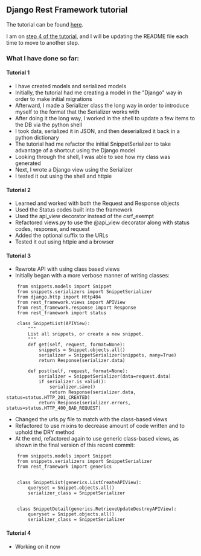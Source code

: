 ## Django Rest Framework tutorial

The tutorial can be found [here](http://www.django-rest-framework.org/tutorial/1-serialization/).

I am on [step 4 of the tutorial](http://www.django-rest-framework.org/tutorial/4-authentication-and-permissions/), and I will be updating the README file each time to move to another step.

### What I have done so far:

#### Tutorial 1

- I have created models and serialized models
- Initially, the tutorial had me creating a model in the "Django" way in order to make initial migrations
- Afterward, I made a Serializer class the long way in order to introduce myself to the format that the Serializer works with
- After doing it the long way, I worked in the shell to update a few items to the DB via the python shell
- I took data, serialized it in JSON, and then deserialized it back in a python dictionary
- The tutorial had me refactor the initial SnippetSerializer to take advantage of a shortcut using the Django model
- Looking through the shell, I was able to see how my class was generated
- Next, I wrote a Django view using the Serializer
- I tested it out using the shell and httpie

#### Tutorial 2

- Learned and worked with both the Request and Response objects
- Used the Status codes built into the framework
- Used the api\_view decorator instead of the csrf\_exempt
- Refactored views.py to use the @api\_view decorator along with status codes, response, and request
- Added the optional suffix to the URLs
- Tested it out using httpie and a browser

#### Tutorial 3

- Rewrote API with using class based views
- Initially began with a more verbose manner of writing classes:

```
    from snippets.models import Snippet
    from snippets.serializers import SnippetSerializer
    from django.http import Http404
    from rest_framework.views import APIView
    from rest_framework.response import Response
    from rest_framework import status

    class SnippetList(APIView):
        """
        List all snippets, or create a new snippet.
        """
        def get(self, request, format=None):
            snippets = Snippet.objects.all()
            serializer = SnippetSerializer(snippets, many=True)
            return Response(serializer.data)

        def post(self, request, format=None):
            serializer = SnippetSerializer(data=request.data)
            if serializer.is_valid():
                serializer.save()
                return Response(serializer.data, status=status.HTTP_201_CREATED)
            return Response(serializer.errors, status=status.HTTP_400_BAD_REQUEST)
```

- Changed the urls.py file to match with the class-based views
- Refactored to use mixins to decrease amount of code written and to uphold the DRY method
- At the end, refactored again to use generic class-based views, as shown in the final version of this recent commit:

```
    from snippets.models import Snippet
    from snippets.serializers import SnippetSerializer
    from rest_framework import generics


    class SnippetList(generics.ListCreateAPIView):
        queryset = Snippet.objects.all()
        serializer_class = SnippetSerializer


    class SnippetDetail(generics.RetrieveUpdateDestroyAPIView):
        queryset = Snippet.objects.all()
        serializer_class = SnippetSerializer
```

#### Tutorial 4
- Working on it now